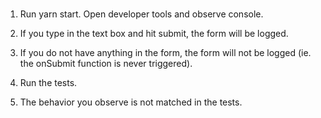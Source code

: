 # 

1. Run yarn start. Open developer tools and observe console. 
2. If you type in the text box and hit submit, the form will be logged. 
3. If you do not have anything in the form, the form will not be logged (ie. the onSubmit function is never triggered). 

4. Run the tests. 
5. The behavior you observe is not matched in the tests. 

